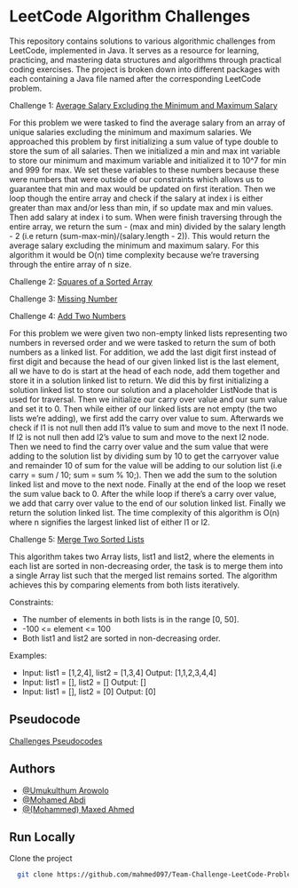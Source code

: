 # LeetCode Algorithm Challenges

This repository contains solutions to various algorithmic challenges from LeetCode, implemented in Java. It serves as a resource for learning, practicing, and mastering data structures and algorithms through practical coding exercises. The project is broken down into different packages with each containing a Java file named after the corresponding LeetCode problem.

Challenge 1: [Average Salary Excluding the Minimum and Maximum Salary](https://leetcode.com/problems/average-salary-excluding-the-minimum-and-maximum-salary/description/)

For this problem we were tasked to find the average salary from an array of unique salaries excluding the minimum and maximum salaries. We approached this problem by first initializing a sum value of type double to store the sum of all salaries. Then we initialized a min and max int variable to store our minimum and maximum variable and initialized it to 10^7 for min and 999 for max. We set these variables to these numbers because these were numbers that were outside of our constraints which allows us to guarantee that min and max would be updated on first iteration. Then we loop though the entire array and check if the salary at index i is either greater than max and/or less than min, if so update max and min values. Then add salary at index i to sum. When were finish traversing through the entire array, we return the sum - (max and min) divided by the salary length - 2 (i.e  return (sum-max-min)/(salary.length - 2)). This would return the average salary excluding the minimum and maximum salary. For this algorithm it would be O(n) time complexity because we’re traversing through the entire array of n size. 

Challenge 2: [Squares of a Sorted Array](https://leetcode.com/problems/squares-of-a-sorted-array/description/)

Challenge 3: [Missing Number](https://leetcode.com/problems/missing-number/description/)

Challenge 4: [Add Two Numbers](https://leetcode.com/problems/add-two-numbers/description/)

For this problem we were given two non-empty linked lists representing two numbers in reversed order and we were tasked to return the sum of both numbers as a linked list. For addition, we add the last digit first instead of first digit and because the head of our given linked list is the last element, all we have to do is start at the head of each node, add them together and store it in a solution linked list to return. We did this by first initializing a solution linked list to store our solution and a placeholder ListNode that is used for traversal. Then we initialize our carry over value and our sum value and set it to 0. Then while either of our linked lists are not empty (the two lists we’re adding), we first add the carry over value to sum. Afterwards we check if l1 is not null then add l1’s value to sum and move to the next l1 node. If l2 is not null then add l2’s value to sum and move to the next l2 node. Then we need to find the carry over value and the sum value that were adding to the solution list by dividing sum by 10 to get the carryover value and remainder 10 of sum for the value will be adding to our solution list (i.e carry = sum / 10; sum = sum % 10;). Then we add the sum to the solution linked list and move to the next node. Finally at the end of the loop we reset the sum value back to 0. After the while loop if there’s a carry over value, we add that carry over value to the end of our solution linked list. Finally we return the solution linked list. The time complexity of this algorithm is O(n) where n signifies the largest linked list of either l1 or l2. 

Challenge 5: [Merge Two Sorted Lists](https://leetcode.com/problems/merge-two-sorted-lists/description/)

This algorithm takes two Array lists, list1 and list2, where the elements in each list are sorted in non-decreasing order, the task is to merge them into a single Array list such that the merged list remains sorted. The algorithm achieves this by comparing elements from both lists iteratively.

Constraints:

- The number of elements in both lists is in the range [0, 50].
- -100 <= element <= 100
- Both list1 and list2 are sorted in non-decreasing order.

Examples:

- Input: list1 = [1,2,4], list2 = [1,3,4] Output: [1,1,2,3,4,4]
- Input: list1 = [], list2 = [] Output: []
- Input: list1 = [], list2 = [0] Output: [0]

## Pseudocode

[Challenges Pseudocodes](https://docs.google.com/document/d/1Xv0JEAQ_iV23AVGZ-_7Qs5zuD6jVJuTI5lfFbbY_c1I/edit?tab=t.0)

## Authors

- [@Umukulthum Arowolo](https://www.github.com/Umukulthum)
- [@Mohamed Abdi](https://www.github.com/MohamedAbdi6743)
- [@(Mohammed) Maxed Ahmed](https://www.github.com/mahmed097)

## Run Locally

Clone the project

```bash
  git clone https://github.com/mahmed097/Team-Challenge-LeetCode-Problems.git
```
